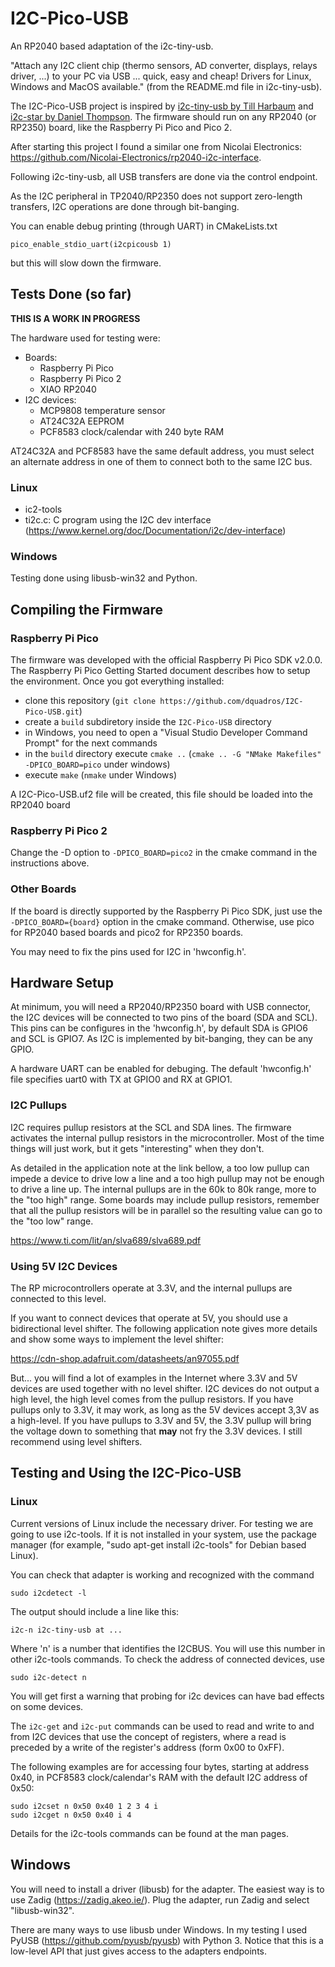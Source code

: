 # I2C-Pico-USB
An RP2040 based adaptation of the i2c-tiny-usb.

"Attach any I2C client chip (thermo sensors, AD converter, displays, relays driver, ...) to your PC via USB ... quick, easy and cheap! Drivers for Linux, Windows and MacOS available." (from the README.md file in i2c-tiny-usb). 

The I2C-Pico-USB project is inspired by [i2c-tiny-usb by Till Harbaum](https://github.com/harbaum/I2C-Tiny-USB) and [i2c-star by Daniel Thompson](https://github.com/daniel-thompson/i2c-star). The firmware should run on any RP2040 (or RP2350) board, like the Raspberry Pi Pico and Pico 2.

After starting this project I found a similar one from Nicolai Electronics: https://github.com/Nicolai-Electronics/rp2040-i2c-interface.

Following i2c-tiny-usb, all USB transfers are done via the control endpoint.

As the I2C peripheral in TP2040/RP2350 does not support zero-length transfers, I2C operations are done through bit-banging.

You can enable debug printing (through UART) in CMakeLists.txt 

```pico_enable_stdio_uart(i2cpicousb 1)```

but this will slow down the firmware.

## Tests Done (so far)

**THIS IS A WORK IN PROGRESS**

The hardware used for testing were:

* Boards:
	* Raspberry Pi Pico
	* Raspberry Pi Pico 2
	* XIAO RP2040
* I2C devices:
	* MCP9808 temperature sensor
	* AT24C32A EEPROM
	* PCF8583 clock/calendar with 240 byte RAM

AT24C32A and PCF8583 have the same default address, you must select an alternate address in one of them to connect both to the same I2C bus.

### Linux

* ic2-tools
* ti2c.c: C program using the I2C dev interface (https://www.kernel.org/doc/Documentation/i2c/dev-interface)

### Windows

Testing done using libusb-win32 and Python.

## Compiling the Firmware

### Raspberry Pi Pico

The firmware was developed with the official Raspberry Pi Pico SDK v2.0.0. The Raspberry Pi Pico Getting Started document describes how to setup the environment. Once you got everything installed:

* clone this repository (```git clone https://github.com/dquadros/I2C-Pico-USB.git```)
* create a ```build``` subdiretory inside the ```I2C-Pico-USB``` directory
* in Windows, you need to open a "Visual Studio Developer Command Prompt" for the next commands
* in the ```build``` directory execute ```cmake ..``` (```cmake .. -G "NMake Makefiles" -DPICO_BOARD=pico``` under windows)
* execute ```make``` (```nmake``` under Windows)

A I2C-Pico-USB.uf2 file will be created, this file should be loaded into the RP2040 board

### Raspberry Pi Pico 2

Change the -D option to  ```-DPICO_BOARD=pico2``` in the cmake command in the instructions above.

### Other Boards

If the board is directly supported by the Raspberry Pi Pico SDK, just use the  ```-DPICO_BOARD={board}``` option in the cmake command. Otherwise, use pico for RP2040 based boards and pico2 for RP2350 boards.

You may need to fix the pins used for I2C in 'hwconfig.h'.

## Hardware Setup

At minimum, you will need a RP2040/RP2350 board with USB connector, the I2C devices will be connected to two pins of the board (SDA and SCL). This pins can be configures in the 'hwconfig.h', by default SDA is GPIO6 and SCL is GPIO7. As I2C is implemented by bit-banging, they can be any GPIO.

A hardware UART can be enabled for debuging. The default 'hwconfig.h' file specifies uart0 with TX at GPIO0 and RX at GPIO1.

### I2C Pullups

I2C requires pullup resistors at the SCL and SDA lines. The firmware activates the internal pullup resistors in the microcontroller. Most of the time things will just work, but it gets "interesting" when they don't.

As detailed in the application note at the link bellow, a too low pullup can impede a device to drive low a line and a too high pullup may not be enough to drive a line up. The internal pullups are in the 60k to 80k range, more to the "too high" range. Some boards may include pullup resistors, remember that all the pullup resistors will be in parallel so the resulting value can go to the "too low" range.

https://www.ti.com/lit/an/slva689/slva689.pdf

### Using 5V I2C Devices

The RP microcontrollers operate at 3.3V, and the internal pullups are connected to this level.

If you want to connect devices that operate at 5V, you should use a bidirectional level shifter. The following application note gives more details and show some ways to implement the level shifter: 

https://cdn-shop.adafruit.com/datasheets/an97055.pdf

But... you will find a lot of examples in the Internet where 3.3V and 5V devices are used together with no level shifter.  I2C devices do not output a high level, the high level comes from the pullup resistors. If you have pullups only to 3.3V, it may work, as long as the 5V devices accept 3,3V as a high-level. If you have pullups to 3.3V and 5V, the 3.3V pullup will bring the voltage down to something that **may** not fry the 3.3V devices. I still recommend using level shifters.

## Testing and Using the I2C-Pico-USB 

### Linux

Current versions of Linux include the necessary driver. For testing we are going to use i2c-tools. If it is not installed in your system, use the package manager (for example, "sudo apt-get install i2c-tools" for Debian based Linux).

You can check that adapter is working and recognized with the command

```sudo i2cdetect -l```

The output should include a line like this:

```i2c-n i2c-tiny-usb at ...```

Where 'n' is a number that identifies the I2CBUS. You will use this number in other i2c-tools commands. To check the address of connected devices, use

```sudo i2c-detect n```

You will get first a warning that probing for i2c devices can have bad effects on some devices.

The ```i2c-get``` and ```i2c-put``` commands can be used to read and write to and from I2C devices that use the concept of registers, where a read is preceded by a write of the register's address (form 0x00 to 0xFF).

The following examples are for accessing four bytes, starting at address 0x40, in PCF8583 clock/calendar's RAM with the default I2C address of 0x50:

```
sudo i2cset n 0x50 0x40 1 2 3 4 i 
sudo i2cget n 0x50 0x40 i 4
```

Details for the i2c-tools commands can be found at the man pages.

## Windows

You will need to install a driver (libusb) for the adapter. The easiest way is to use Zadig (https://zadig.akeo.ie/). Plug the adapter, run Zadig and select "libusb-win32".

There are many ways to use libusb under Windows. In my testing I used PyUSB (https://github.com/pyusb/pyusb) with Python 3. Notice that this is a low-level API that just gives access to the adapters endpoints.
